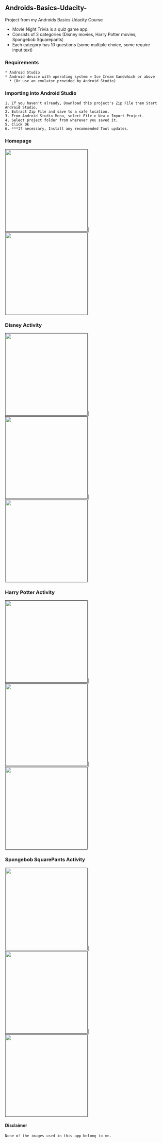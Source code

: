 ## Androids-Basics-Udacity-
Project from my Androids Basics Udacity Course

- Movie Night Trivia is a quiz game app.
- Consists of 3 categories (Disney movies, Harry Potter movies, Spongebob Squarepants)
- Each category has 10 questions (some multiple choice, some require input text)

### Requirements
```
* Android Studio
* Android device with operating system = Ice Cream Sandwhich or above
  * (Or use an emulator provided by Android Studio)
```
### Importing into Android Studio
```
1. If you haven't already, Download this project's Zip File then Start Android Studio.
2. Extract Zip File and save to a safe location.
3. From Android Studio Menu, select File > New > Import Project.
4. Select project folder from wherever you saved it.
5. Click Ok
6. ***If necessary, Install any recommended Tool updates.
```

### Homepage
<img src="https://preview.ibb.co/hNd6Aw/Screenshot_2017_11_10_09_32_28.png" border="1" width="270px">|
<img src="https://preview.ibb.co/juM4xb/Screenshot_2017_11_10_09_33_13.png" border="1" width="270px">

### Disney Activity
<img src="https://preview.ibb.co/ihpDqw/Screenshot_2017_11_10_09_33_34.png" border="1" width="270px">|
<img src="https://preview.ibb.co/jBLa3G/Screenshot_2017_11_10_09_33_44.png" border="1" width="270px">|
<img src="https://preview.ibb.co/jLtTOG/Screenshot_2017_11_10_09_34_20.png" border="1" width="270px">

### Harry Potter Activity
<img src="https://preview.ibb.co/do9rcb/Screenshot_2017_11_10_09_34_52.png" border="1" width="270px">|
<img src="https://preview.ibb.co/m6XcHb/Screenshot_2017_11_10_09_35_03.png" border="1" width="270px">|
<img src="https://preview.ibb.co/hBGtqw/Screenshot_2017_11_10_09_35_28.png" border="1" width="270px">

### Spongebob SquarePants Activity
<img src="https://preview.ibb.co/j6Pk3G/Screenshot_2017_11_10_09_35_44.png" border="1" width="270px">|
<img src="https://preview.ibb.co/e047Hb/Screenshot_2017_11_10_09_35_53.png" border="1" width="270px">|
<img src="https://preview.ibb.co/k9yOqw/Screenshot_2017_11_10_09_36_19.png" border="1" width="270px">

#### Disclaimer
```None of the images used in this app belong to me.```
